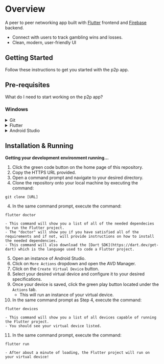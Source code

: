 # Overview

A peer to peer networking app built with [Flutter](https://docs.flutter.dev/) frontend and [Firebase](https://firebase.google.com/docs) backend.

- Connect with users to track gambling wins and losses.
- Clean, modern, user-friendly UI

## Getting Started

Follow these instructions to get you started with the p2p app.

## Pre-requisites
What do I need to start working on the p2p app?

### Windows
<details>
	<summary>Git</summary>

We use Git to manage our codebase. Download the latest version of Git [here.](https://gitforwindows.org/)
</details>

<details>
	<summary>Flutter</summary>

This is the native frontend framework used to code our project. Download the latest version of Flutter [here.](https://docs.flutter.dev/get-started/install/windows)
</details>

<details>
	<summary>Android Studio</summary>

To build and test the app you can:
1. Run on Android Studio.  
	a. [Download](https://developer.android.com/studio) Android Studio.  
	b. Download the AVD (Android Virtual Device) inside Android Studio. Go [here](https://developer.android.com/studio/run/managing-avds) for an in-depth guide.
</details>

## Installation & Running
**Getting your development environment running...**
1. Click the green code button on the home page of this repository.
2. Copy the HTTPS URL provided.
3. Open a command prompt and navigate to your desired directory.
3. Clone the repository onto your local machine by executing the command:
```
git clone [URL]
```
4. In the same command prompt, execute the command:
```
flutter doctor
```

    - This command will show you a list of all of the needed dependecies to run the Flutter project.
    - The "doctor" will show you if you have satisfied all of the requirements and if not, will provide instructions on how to install the needed dependencies.
    - This command will also download the [Dart SDK](https://dart.dev/get-dart) which is the language used to code a Flutter project.
5. Open an instance of Android Studio.
6. Click on `More Actions` dropdown and open the AVD Manager.
7. Click on the `Create Virtual Device` button. 
8. Select your desired virtual device and configure it to your desired specifications.
9. Once your device is saved, click the green play button located under the `Actions` tab.
    - This will run an instance of your virtual device.
10. In the same command prompt as Step 4, execute the command:
```
flutter devices
```

    - This command will show you a list of all devices capable of running the Flutter project.
    - You should see your virtual device listed.
11. In the same command prompt, execute the command:
```
flutter run
```

    - After about a minute of loading, the Flutter project will run on your virtual device!